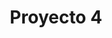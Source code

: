 ---
slug: Proyecto4
title: Proyecto 4
company: CUMTUAL
img: galeria2.webp
description: Cuarto Proyecto
---